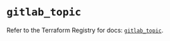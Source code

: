 # `gitlab_topic`

Refer to the Terraform Registry for docs: [`gitlab_topic`](https://registry.terraform.io/providers/gitlabhq/gitlab/17.10.0/docs/resources/topic).
